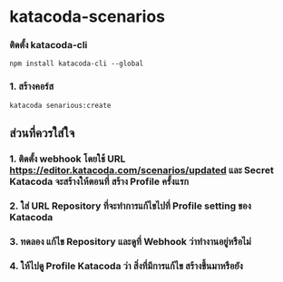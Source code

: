 # katacoda-scenarios
### ติดตั้ง katacoda-cli
```
npm install katacoda-cli --global
```

### 1. สร้างคอร์ส
```
katacoda senarious:create
```


## ส่วนที่ควรใส่ใจ
### 1. ติดตั้ง webhook โดยใช้ URL https://editor.katacoda.com/scenarios/updated และ Secret Katacoda จะสร้างให้ตอนที่ สร้าง Profile ครั้งแรก
### 2. ใส่ URL Repository ที่จะทำการแก้ไขไปที่ Profile setting ของ Katacoda
### 3. ทดลอง แก้ไข Repository และดูที่ Webhook ว่าทำงานอยู่หรือไม่
### 4. ให้ไปดู Profile Katacoda ว่า สิ่งที่มีการแก้ไข สร้างขึ้นมาหรือยัง
